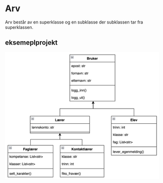# Arv

Arv består av en superklasse og en subklasse der subklassen tar fra superklassen.

## eksemeplprojekt

![alt text](arvuml.png)



